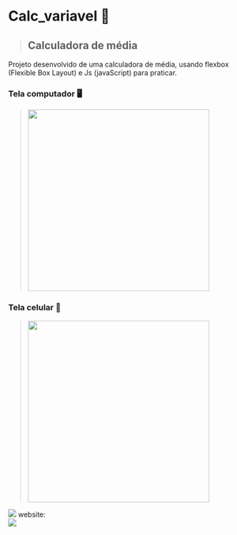# Calc_variavel 📌
> ## Calculadora de média 
Projeto desenvolvido de uma calculadora de média, usando flexbox (Flexible Box Layout) e Js (javaScript) para praticar. 
### Tela computador 🖥️
> <div><img height="367px" src="https://github.com/GraZielly002/Calc_variavel/assets/104026642/70e52a9e-7a30-41a6-b0bf-4d5c68c2c6ac"></div>
### Tela celular 📱
> <div><img height="367px" src="https://github.com/GraZielly002/Calc_variavel/assets/104026642/d33fddc3-0d63-4790-a898-c95fd032963e"></div>
<div>
 <img aling="center" src="https://img.shields.io/website-up-down-green-red/http/monip.org.svg"/> website:
 <br><img aling="center" src="https://img.shields.io/badge/Made%20for-VSCode-1f425f.svg"/>
 <img aling="center" src=""/>
 <img aling="center" src=""/>
 <img aling="center" src=""/>
</div><br/>
